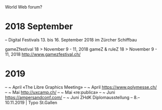 
World Web forum?

2018 September
======
– Digital Festivals 13. bis 16. September 2018 im Zürcher Schiffbau

gameZfestival 18 > November 9 - 11, 2018
gameZ & ruleZ 18 > November 9 - 11, 2018
http://www.gamezfestival.ch/

2019
======
– ~ April «The Libre Graphics Meeting»
– ~ April https://www.polymesse.ch/
– ~ Mai http://uxcamp.ch/
– ~ Mai «re:publica»
– ~ Juni https://ampersandconf.com/
– ~ Juni ZHdK Diplomausstellung
– 8.–10.11.2019 | Typo St.Gallen
